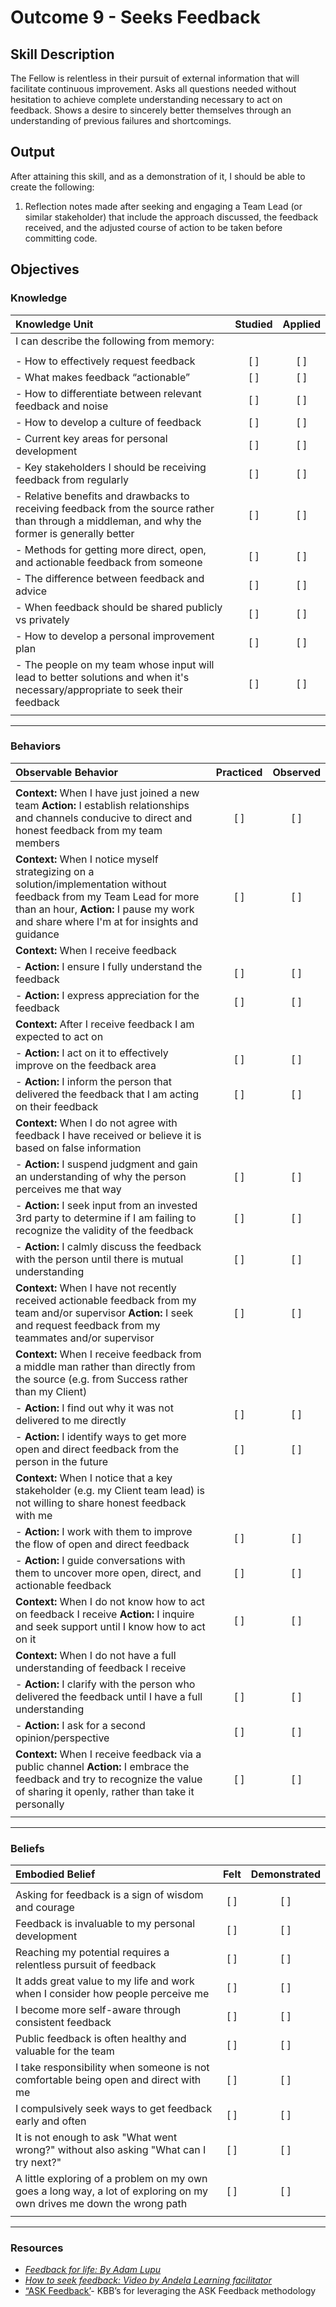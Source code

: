 # Outcome 9 - Seeks Feedback

## Skill Description

The Fellow is relentless in their pursuit of external information that will facilitate continuous improvement. Asks all questions needed without hesitation to achieve complete understanding necessary to act on feedback. Shows a desire to sincerely better themselves through an understanding of previous failures and shortcomings.

## Output

After attaining this skill, and as a demonstration of it, I should be able to create the following:

1. Reflection notes made after seeking and engaging a Team Lead (or similar stakeholder) that include the approach discussed, the feedback received, and the adjusted course of action to be taken before committing code.

## Objectives

### Knowledge

| Knowledge Unit | Studied | Applied |
|:---|:---:|:---:|
| I can describe the following from memory: | | |
| | | |
| - How to effectively request feedback | [ ] | [ ] |
| - What makes feedback “actionable” | [ ] | [ ] |
| - How to differentiate between relevant feedback and noise | [ ] | [ ] |
| - How to develop a culture of feedback | [ ] | [ ] |
| - Current key areas for personal development | [ ] | [ ] |
| - Key stakeholders I should be receiving feedback from regularly | [ ] | [ ] |
| - Relative benefits and drawbacks to receiving feedback from the source rather than through a middleman, and why the former is generally better | [ ] | [ ] |
| - Methods for getting more direct, open, and actionable feedback from someone | [ ] | [ ] |
| - The difference between feedback and advice | [ ] | [ ] |
| - When feedback should be shared publicly vs privately | [ ] | [ ] |
| - How to develop a personal improvement plan | [ ] | [ ] |
| - The people on my team whose input will lead to better solutions and when it's necessary/appropriate to seek their feedback | [ ] | [ ] |
| | | |

---

### Behaviors

| Observable Behavior | Practiced | Observed |
|:---|:---:|:---:|
| | | |
| **Context:** When I have just joined a new team **Action:** I establish relationships and channels conducive to direct and honest feedback from my team members| [ ] | [ ] |
| **Context:** When I notice myself strategizing on a solution/implementation without feedback from my Team Lead for more than an  hour, **Action:** I pause my work and share where I'm at for insights and guidance| [ ] | [ ] |
| **Context:** When I receive feedback | | |
| - **Action:** I ensure I fully understand the feedback | [ ] | [ ] |
| - **Action:** I express appreciation for the feedback| [ ] | [ ] |
| **Context:** After I receive feedback I am expected to act on | | |
| - **Action:** I act on it to effectively improve on the feedback area | [ ] | [ ] |
| - **Action:** I inform the person that delivered the feedback that I am acting on their feedback | [ ] | [ ] |
| **Context:** When I do not agree with feedback I have received or believe it is based on false information | | | |
| - **Action:** I suspend judgment and gain an understanding of why the person perceives me that way | [ ] | [ ] |
| - **Action:** I seek input from an invested 3rd party to determine if I am failing to recognize the validity of the feedback | [ ] | [ ] |
| - **Action:** I calmly discuss the feedback with the person until there is mutual understanding | [ ] | [ ] |
| **Context:** When I have not recently received actionable feedback from my team and/or supervisor **Action:** I seek and request feedback from my teammates and/or supervisor  | [ ] | [ ] |
| **Context:** When I receive feedback from a middle man rather than directly from the source (e.g. from Success rather than my Client)
| - **Action:** I find out why it was not delivered to me directly | [ ] | [ ] |
| - **Action:** I identify ways to get more open and direct feedback from the person in the future | [ ] | [ ] |
| **Context:** When I notice that a key stakeholder (e.g. my Client team lead) is not willing to share honest feedback with me | | |
| - **Action:** I work with them to improve the flow of open and direct feedback | [ ] | [ ] |
| - **Action:** I guide conversations with them to uncover more open, direct, and actionable feedback | [ ] | [ ] |
| **Context:** When I do not know how to act on feedback I receive **Action:**  I inquire and seek support until I know how to act on it | [ ] | [ ] |
| **Context:** When I do not have a full understanding of feedback I receive | | |
| - **Action:** I clarify with the person who delivered the feedback until I have a full understanding | [ ] | [ ] |
| - **Action:** I ask for a second opinion/perspective | [ ] | [ ] |
| **Context:** When I receive feedback via a public channel **Action:** I embrace the feedback and try to recognize the value of sharing it openly, rather than take it personally | [ ] | [ ] |
| | | |


---

### Beliefs


| Embodied Belief | Felt | Demonstrated |
|:---|:---:|:---:|
| | | |
| Asking for feedback is a sign of wisdom and courage | [ ] | [ ] |
| Feedback is invaluable to my personal development | [ ] | [ ] |
| Reaching my potential requires a relentless pursuit of feedback | [ ] | [ ] |
| It adds great value to my life and work when I consider how people perceive me | [ ] | [ ] |
| I become more self-aware through consistent feedback | [ ] | [ ] |
| Public feedback is often healthy and valuable for the team | [ ] | [ ] |
| I take responsibility when someone is not comfortable being open and direct with me | [ ] | [ ] |
| I compulsively seek ways to get feedback early and often | [ ] | [ ] |
| It is not enough to ask "What went wrong?" without also asking "What can I try next?"| [ ] | [ ] |
| A little exploring of a problem on my own goes a long way, a lot of exploring on my own drives me down the wrong path | [ ] | [ ] |
| | | |
___



### Resources
- [_Feedback for life: By Adam Lupu_](https://vimeo.com/213157560)
- [_How to seek feedback: Video by Andela Learning facilitator_](https://vimeo.com/216662854)
- [“ASK Feedback’](https://github.com/andela/learningmap/tree/master/Andelan/ASK-%20Feedback)- KBB’s for leveraging the ASK Feedback methodology
